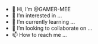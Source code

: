 - 👋 Hi, I’m @GAMER-MEE
- 👀 I’m interested in ...
- 🌱 I’m currently learning ...
- 💞️ I’m looking to collaborate on ...
- 📫 How to reach me ...

<!---
GAMER-MEE/GAMER-MEE is a ✨ special ✨ repository because its `README.md` (this file) appears on your GitHub profile.
You can click the Preview link to take a look at your changes.
--->
